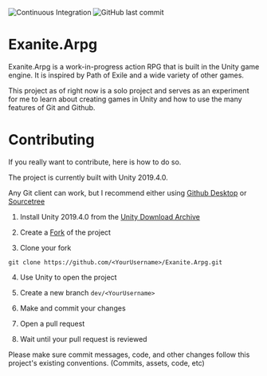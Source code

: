 ![Continuous Integration](https://github.com/Exanite/Exanite.Arpg/workflows/Continuous%20Integration/badge.svg?branch=master)
![GitHub last commit](https://img.shields.io/github/last-commit/Exanite/Exanite.Arpg)

# Exanite.Arpg

Exanite.Arpg is a work-in-progress action RPG that is built in the Unity game engine. It is inspired by Path of Exile and a wide variety of other games.

This project as of right now is a solo project and serves as an experiment for me to learn about creating games in Unity and how to use the many features of Git and Github.

# Contributing

If you really want to contribute, here is how to do so.

The project is currently built with Unity 2019.4.0.

Any Git client can work, but I recommend either using [Github Desktop](https://desktop.github.com/) or [Sourcetree](https://www.sourcetreeapp.com/)

1. Install Unity 2019.4.0 from the [Unity Download Archive](https://unity3d.com/get-unity/download/archive)

2. Create a [Fork](https://github.com/Exanite/Exanite.Arpg) of the project

3. Clone your fork
```
git clone https://github.com/<YourUsername>/Exanite.Arpg.git
```
4. Use Unity to open the project

5. Create a new branch `dev/<YourUsername>`

5. Make and commit your changes

6. Open a pull request

7. Wait until your pull request is reviewed

Please make sure commit messages, code, and other changes follow this project's existing conventions. (Commits, assets, code, etc)
